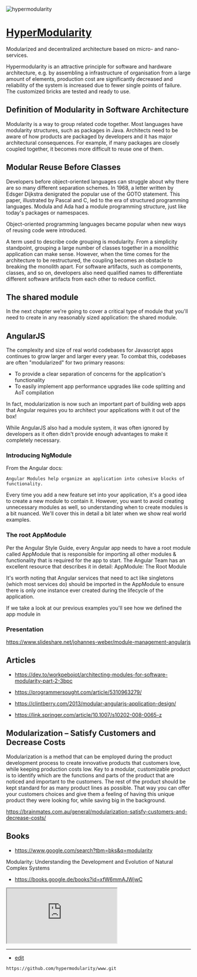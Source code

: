 ![hypermodularity](https://logo.hypermodularity.com/2/cover.png)

# [HyperModularity](https://www.hypermodularity.com/)


Modularized and decentralized architecture based on micro- and nano- services.


Hypermodularity is an attractive principle for software and hardware architecture, 
e.g. by assembling a infrastructure of organisation from a large amount of elements, 
production cost are significantly decreased and reliability of the system is increased due to fewer single points of failure. 
The customized bricks are tested and ready to use.


<script src="https://unpkg.com/@lottiefiles/lottie-player@latest/dist/lottie-player.js"></script>
<lottie-player src="https://assets3.lottiefiles.com/private_files/lf30_csdufwaz.json"  background="transparent"  speed="1"  style="width: 300px; height: 300px;"  loop autoplay></lottie-player>

## Definition of Modularity in Software Architecture

Modularity is a way to group related code together.
Most languages have modularity structures, such as packages in Java. 
Architects need to be aware of how products are packaged by developers and it has major architectural consequences. 
For example, if many packages are closely coupled together, it becomes more difficult to reuse one of them.


## Modular Reuse Before Classes

Developers before object-oriented languages can struggle about why there are so many different separation schemes. In 1968, a letter written by Edsger Dijkstra denigrated the popular use of the GOTO statement. This paper, illustrated by Pascal and C, led to the era of structured programming languages. Modula and Ada had a module programming structure, just like today's packages or namespaces.

Object-oriented programming languages became popular when new ways of reusing code were introduced.

A term used to describe code grouping is modularity. From a simplicity standpoint, grouping a large number of classes together in a monolithic application can make sense. However, when the time comes for the architecture to be restructured, the coupling becomes an obstacle to breaking the monolith apart. For software artifacts, such as components, classes, and so on, developers also need qualified names to differentiate different software artifacts from each other to reduce conflict.



## The shared module

In the next chapter we're going to cover a critical type of module that you'll need to create in any reasonably sized application: the shared module.


## AngularJS


The complexity and size of real world codebases for Javascript apps continues to grow larger and larger every year.
To combat this, codebases are often "modularized" for two primary reasons:

+ To provide a clear separation of concerns for the application's functionality
+ To easily implement app performance upgrades like code splitting and AoT compilation

In fact, modularization is now such an important part of building web apps that Angular requires you to architect your applications with it out of the box!

While AngularJS also had a module system, it was often ignored by developers as it often didn't provide enough advantages to make it completely necessary.


### Introducing NgModule

From the Angular docs:

    Angular Modules help organize an application into cohesive blocks of functionality.

Every time you add a new feature set into your application, it's a good idea to create a new module to contain it. However, you want to avoid creating unnecessary modules as well, so understanding when to create modules is a bit nuanced.
We'll cover this in detail a bit later when we show real world examples.



###  The root AppModule

Per the Angular Style Guide, every Angular app needs to have a root module called AppModule that is responsible for importing all other modules & functionality that is required for the app to start. The Angular Team has an excellent resource that describes it in detail:
AppModule: The Root Module

It's worth noting that Angular services that need to act like singletons (which most services do) should be imported in the AppModule to ensure there is only one instance ever created during the lifecycle of the application.

If we take a look at our previous examples you'll see how we defined the app module in



### Presentation

https://www.slideshare.net/johannes-weber/module-management-angularjs





## Articles

+ https://dev.to/workpebojot/architecting-modules-for-software-modularity-part-2-3bpc

+ https://programmersought.com/article/5310963279/

+ https://clintberry.com/2013/modular-angularjs-application-design/

+ https://link.springer.com/article/10.1007/s10202-008-0065-z



## Modularization – Satisfy Customers and Decrease Costs


Modularization is a method that can be employed during the product development process to create innovative products that customers love, while keeping production costs low. 
Key to a modular, customizable product is to identify which are the functions and parts of the product that are noticed and important to the customers. 
The rest of the product should be kept standard for as many product lines as possible.
That way you can offer your customers choices and give them a feeling of having this unique product they were looking for, while saving big in the background.

https://brainmates.com.au/general/modularization-satisfy-customers-and-decrease-costs/


## Books

+ https://www.google.com/search?tbm=bks&q=modularity


Modularity: Understanding the Development and Evolution of Natural Complex Systems
+ https://books.google.de/books?id=xfW6mmAJWjwC



<iframe src="https://embed.lottiefiles.com/animation/64189"></iframe>


---
+ [edit](https://github.com/hypermodularity/www/edit/main/README.md)

```
https://github.com/hypermodularity/www.git
```
